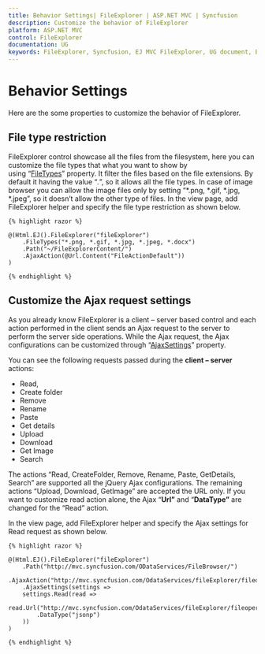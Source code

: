 ```yaml
---
title: Behavior Settings| FileExplorer | ASP.NET MVC | Syncfusion
description: Customize the behavior of FileExplorer
platform: ASP.NET MVC
control: FileExplorer
documentation: UG
keywords: FileExplorer, Syncfusion, EJ MVC FileExplorer, UG document, Behavior settings
---
```


# Behavior Settings

Here are the some properties to customize the behavior of FileExplorer.

## File type restriction

FileExplorer control showcase all the files from the filesystem, here you can customize the file types that what you want to show by using “[FileTypes](http://help.syncfusion.com/js/api/ejfileexplorer#members:filetypes)” property. It filter the files based on the file extensions.
By default it having the value “*.*”, so it allows all the file types. In case of image browser you can allow the image files only by setting “*.png, *.gif, *.jpg, *.jpeg”, so it doesn’t allow the other type of files.
In the view page, add FileExplorer helper and specify the file type restriction as shown below.

    
    {% highlight razor %}
    
    @(Html.EJ().FileExplorer("fileExplorer")
        .FileTypes("*.png, *.gif, *.jpg, *.jpeg, *.docx")
        .Path("~/FileExplorerContent/")
        .AjaxAction(@Url.Content("FileActionDefault"))
    )
    
    {% endhighlight %}

## Customize the Ajax request settings

As you already know FileExplorer is a client – server based control and each action performed in the client sends an Ajax request to the server to perform the server side operations. While the Ajax request, the Ajax configurations can be customized through “[AjaxSettings](http://help.syncfusion.com/js/api/ejfileexplorer#members:ajaxsettings)” property.

You can see the following requests passed during the **client – server** actions:
* Read,
* Create folder
* Remove
* Rename
* Paste
* Get details
* Upload
* Download
* Get Image
* Search

The actions “Read, CreateFolder, Remove, Rename, Paste, GetDetails, Search” are supported all the jQuery Ajax configurations. The remaining actions “Upload, Download, GetImage” are accepted the URL only.
If you want to customize read action alone, the Ajax “**Url”** and “**DataType”** are changed for the “Read” action.

In the view page, add FileExplorer helper and specify the Ajax settings for Read request as shown below.
    
    {% highlight razor %}
    
    @(Html.EJ().FileExplorer("fileExplorer")
        .Path("http://mvc.syncfusion.com/ODataServices/FileBrowser/")
        .AjaxAction("http://mvc.syncfusion.com/OdataServices/fileExplorer/fileoperation/doJSONAction")
        .AjaxSettings(settings =>
        settings.Read(read =>
            read.Url("http://mvc.syncfusion.com/OdataServices/fileExplorer/fileoperation/doJSONPAction")
            .DataType("jsonp")
        ))
    )
    
    {% endhighlight %}
    
